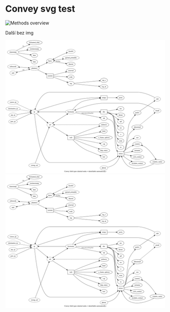 # Convey svg test


![Methods overview](https://raw.github.com/CZ-NIC/convey/master/docs/convey-methods.svg?sanitize=True)


Další bez img

![Methods overview](./docs/convey-methods.svg?sanitize=True)
<img src="./docs/convey-methods.svg?sanitize=True">

